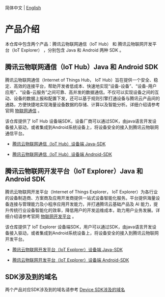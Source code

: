 简体中文 | [English](./README_EN-US.md)

# 产品介绍

本仓库中包含两个产品：腾讯云物联网通信（IoT Hub） 和 腾讯云物联网开发平台（IoT Explorer） ，分别包含 Java 和 Android 两种 SDK 。

## 腾讯云物联网通信（IoT Hub）Java 和 Android SDK

腾讯云物联网通信（Internet of Things Hub， IoT Hub）旨在提供一个安全、稳定、高效的连接平台，帮助开发者低成本、快速地实现“设备-设备”、“设备-用户应用”、“设备-云服务”之间可靠、高并发的数据通信。不仅可以实现设备之间的互动、设备的数据上报和配置下发，还可以基于规则引擎打通设备与腾讯云产品间的通路，方便快捷地实现海量设备数据的存储、计算以及智能分析。详细介绍请参考官网 [物联网通信](https://cloud.tencent.com/document/product/634) 。

该仓库提供了 IoT Hub 设备端SDK，设备厂商可以通过SDK，由java语言开发设备接入驱动，或者集成到Android系统设备上，将设备安全的接入到腾讯云物联网通信平台。

* [腾讯云物联网通信（IoT Hub）设备端 Java-SDK](hub/hub-device-java)

* [腾讯云物联网通信（IoT Hub）设备端 Android-SDK](hub/hub-device-android)

## 腾讯云物联网开发平台（IoT Explorer）Java 和 Android SDK

腾讯云物联网开发平台（Internet of Things Explorer， IoT Explorer）为各行业的设备制造商、方案商及应用开发商提供一站式设备智能化服务。平台提供海量设备连接与管理能力及小程序应用开发能力，并打通腾讯云基础产品及 AI 能力，提升传统行业设备智能化的效率，降低用户的开发运维成本，助力用户业务发展。详细介绍请参考官网 [物联网开发平台](https://cloud.tencent.com/document/product/1081) 。

该仓库提供了 IoT Explorer 设备端SDK，用户可以通过SDK，由java语言开发设备接入驱动，或者集成到Android系统设备上，将设备安全的接入到腾讯云物联网开发平台。

* [腾讯云物联网开发平台（IoT Explorer）设备端 Java-SDK](explorer/explorer-device-java)

* [腾讯云物联网开发平台（IoT Explorer）设备端 Android-SDK](explorer/explorer-device-android)

## SDK涉及到的域名

两个产品对应SDK涉及到的域名请参考 [Device SDK涉及的域名](https://github.com/tencentyun/iot-device-java/wiki/Device-SDK涉及的域名)
